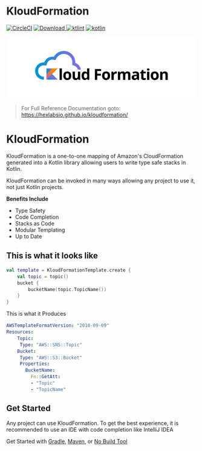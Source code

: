 # KloudFormation
[![CircleCI](https://circleci.com/gh/hexlabsio/kloudformation/tree/master.svg?style=svg)](https://circleci.com/gh/hexlabsio/kloudformation/tree/master)
[ ![Download](https://api.bintray.com/packages/hexlabsio/kloudformation/kloudformation/images/download.svg) ](https://bintray.com/hexlabsio/kloudformation/kloudformation)
[![ktlint](https://img.shields.io/badge/code%20style-%E2%9D%A4-FF4081.svg)](https://ktlint.github.io/)
<a href="http://kotlinlang.org"><img alt="kotlin" src="https://img.shields.io/badge/kotlin-1.3-blue.svg"></a>

![KloudFormation](kloud-formation-logo-white.png)

> For Full Reference Documentation goto: https://hexlabsio.github.io/kloudformation/

# KloudFormation

KloudFormation is a one-to-one mapping of Amazon's CloudFormation generated into a Kotlin library allowing users to write type safe stacks in Kotlin.

KloudFormation can be invoked in many ways allowing any project to use it, not just Kotlin projects.

**Benefits Include**

 * Type Safety
 * Code Completion
 * Stacks as Code
 * Modular Templating
 * Up to Date

## This is what it looks like

```kotlin
val template = KloudFormationTemplate.create {
    val topic = topic()
    bucket {
        bucketName(topic.TopicName())
    }
}
```

This is what it Produces

```yaml
AWSTemplateFormatVersion: "2010-09-09"
Resources:
    Topic:
     Type: "AWS::SNS::Topic"
    Bucket:
     Type: "AWS::S3::Bucket"
     Properties:
       BucketName:
         Fn::GetAtt:
         - "Topic"
         - "TopicName"
```

## Get Started

Any project can use KloudFormation. To get the best experience, it is recommended to use an IDE with code completion like IntelliJ IDEA

Get Started with [Gradle](https://hexlabsio.github.io/kloudformation/get-started/gradle.html), [Maven](https://hexlabsio.github.io/kloudformation/get-started/maven.html), or [No Build Tool](https://hexlabsio.github.io/kloudformation/get-started/other.html)

